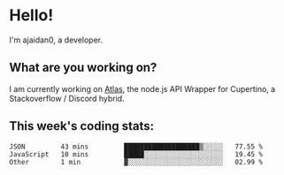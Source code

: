 # Hello!

I'm ajaidan0, a developer.

## What are you working on?

I am currently working on [Atlas](https://github.com/cupertino-development/Atlas), the node.js API Wrapper for Cupertino, a Stackoverflow / Discord hybrid.

## This week's coding stats:
<!--START_SECTION:waka-->
```text
JSON         43 mins         ███████████████████▒░░░░░   77.55 % 
JavaScript   10 mins         █████░░░░░░░░░░░░░░░░░░░░   19.45 % 
Other        1 min           ▓░░░░░░░░░░░░░░░░░░░░░░░░   02.99 % 
```
<!--END_SECTION:waka-->
